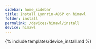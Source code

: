 ```yaml
---
sidebar: home_sidebar
title: Install Lynnrin-AOSP on himawl
folder: install
permalink: /devices/himawl/install
device: himawl
---
```

{% include templates/device_install.md %}
